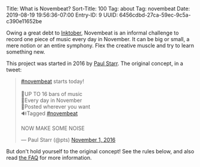 Title: What is Novembeat?
Sort-Title: 100
Tag: about
Tag: novembeat
Date: 2019-08-19 19:56:36-07:00
Entry-ID: 9
UUID: 6456cdbd-27ca-59ec-9c5a-c390e11652be

Owing a great debt to [Inktober](https://inktober.com/), Novembeat is an informal challenge to record one piece of music every day in November. It can be big or small, a mere notion or an entire symphony. Flex the creative muscle and try to learn something new.

This project was started in 2016 by [Paul Starr](https://pauls.adequate.website/). The original concept, in a tweet:

<blockquote class="twitter-tweet"><p lang="en" dir="ltr"><a href="https://twitter.com/hashtag/novembeat?src=hash&amp;ref_src=twsrc%5Etfw">#novembeat</a> starts today!<br><br>🎼UP TO 16 bars of music<br>🎹Every day in November<br>🎤Posted wherever you want<br>🔊Tagged <a href="https://twitter.com/hashtag/novembeat?src=hash&amp;ref_src=twsrc%5Etfw">#novembeat</a><br><br>NOW MAKE SOME NOISE</p>&mdash; Paul Starr (@pts) <a href="https://twitter.com/pts/status/793473893789040640?ref_src=twsrc%5Etfw">November 1, 2016</a></blockquote> <script async src="https://platform.twitter.com/widgets.js" charset="utf-8"></script>

But don't hold yourself to the original concept! See the rules below, and also read [the FAQ](/faq/) for more information.
